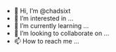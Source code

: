 - 👋 Hi, I’m @chadsixt
- 👀 I’m interested in ...
- 🌱 I’m currently learning ...
- 💞️ I’m looking to collaborate on ...
- 📫 How to reach me ...

<!---
chadsixt/chadsixt is a ✨ special ✨ repository because its `README.md` (this file) appears on your GitHub profile.
You can click the Preview link to take a look at your changes.
--->
